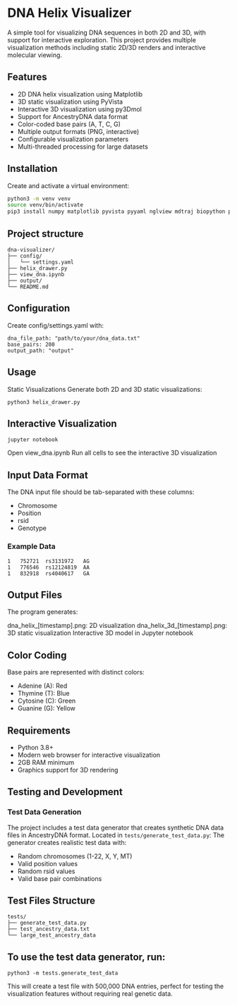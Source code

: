 # DNA Helix Visualizer

A simple tool for visualizing DNA sequences in both 2D and 3D, with support for interactive exploration. This project provides multiple visualization methods including static 2D/3D renders and interactive molecular viewing.

## Features

- 2D DNA helix visualization using Matplotlib
- 3D static visualization using PyVista
- Interactive 3D visualization using py3Dmol
- Support for AncestryDNA data format
- Color-coded base pairs (A, T, C, G)
- Multiple output formats (PNG, interactive)
- Configurable visualization parameters
- Multi-threaded processing for large datasets

## Installation

Create and activate a virtual environment:
```bash
python3 -m venv venv
source venv/bin/activate
pip3 install numpy matplotlib pyvista pyyaml nglview mdtraj biopython py3dmol jupyter
```

## Project structure
```
dna-visualizer/
├── config/
│   └── settings.yaml
├── helix_drawer.py
├── view_dna.ipynb
├── output/
└── README.md
```

## Configuration
Create config/settings.yaml with:


```
dna_file_path: "path/to/your/dna_data.txt"
base_pairs: 200
output_path: "output"
```

## Usage
Static Visualizations
Generate both 2D and 3D static visualizations:

```aiignore
python3 helix_drawer.py

```

## Interactive Visualization
```aiignore
jupyter notebook

```

Open view_dna.ipynb
Run all cells to see the interactive 3D visualization

## Input Data Format
The DNA input file should be tab-separated with these columns:

* Chromosome
* Position
* rsid
* Genotype

### Example Data
```aiignore
1   752721  rs3131972   AG
1   776546  rs12124819  AA
1   832918  rs4040617   GA

```

## Output Files
The program generates:

dna_helix_[timestamp].png: 2D visualization
dna_helix_3d_[timestamp].png: 3D static visualization
Interactive 3D model in Jupyter notebook

## Color Coding
Base pairs are represented with distinct colors:

* Adenine (A): Red
* Thymine (T): Blue
* Cytosine (C): Green
* Guanine (G): Yellow

## Requirements
* Python 3.8+
* Modern web browser for interactive visualization
* 2GB RAM minimum
* Graphics support for 3D rendering

## Testing and Development

### Test Data Generation

The project includes a test data generator that creates synthetic DNA data files in AncestryDNA format. Located in `tests/generate_test_data.py`:
The generator creates realistic test data with:

* Random chromosomes (1-22, X, Y, MT)
* Valid position values
* Random rsid values
* Valid base pair combinations

## Test Files Structure
```aiignore
tests/
├── generate_test_data.py
├── test_ancestry_data.txt
└── large_test_ancestry_data
```

## To use the test data generator, run:
```aiignore
python3 -m tests.generate_test_data

```

This will create a test file with 500,000 DNA entries, perfect for testing the visualization features without requiring real genetic data.


